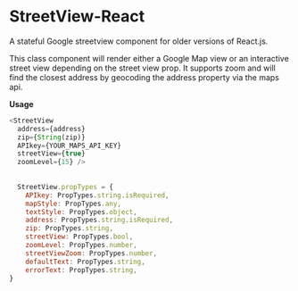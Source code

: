 # StreetView-React
A stateful Google streetview component for older versions of React.js.

This class component will render either a Google Map view or an interactive street view depending on the street view prop. It supports zoom and will find the closest address by geocoding the address property via the maps api.

**Usage**
```javascript
<StreetView
  address={address}
  zip={String(zip)}
  APIkey={YOUR_MAPS_API_KEY}
  streetView={true}
  zoomLevel={15} />
  
  
  StreetView.propTypes = {
    APIkey: PropTypes.string.isRequired,
    mapStyle: PropTypes.any,
    textStyle: PropTypes.object,
    address: PropTypes.string.isRequired,
    zip: PropTypes.string,
    streetView: PropTypes.bool,
    zoomLevel: PropTypes.number,
    streetViewZoom: PropTypes.number,
    defaultText: PropTypes.string,
    errorText: PropTypes.string,
}
```
